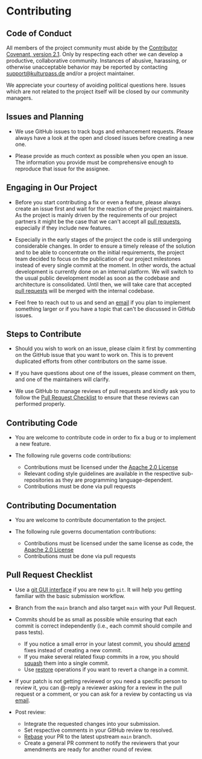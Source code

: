 # Contributing

## Code of Conduct

All members of the project community must abide by the [Contributor Covenant, version 2.1](CODE_OF_CONDUCT.md). Only by respecting each other we can develop a productive, collaborative community. Instances of abusive, harassing, or otherwise unacceptable behavior may be reported by contacting [support@kulturpass.de](mailto:support@kulturpass.de) and/or a project maintainer.

We appreciate your courtesy of avoiding political questions here. Issues which are not related to the project itself will be closed by our community managers.

## Issues and Planning

* We use GitHub issues to track bugs and enhancement requests. Please always have a look at the open and closed issues before creating a new one.

* Please provide as much context as possible when you open an issue. The information you provide must be comprehensive enough to reproduce that issue for the assignee.

## Engaging in Our Project

* Before you start contributing a fix or even a feature, please always create an issue first and wait for the reaction of the project maintainers. As the project is mainly driven by the requirements of our project partners it might be the case that we can't accept all [pull requests](#pull-request-checklist), especially if they include new features.

* Especially in the early stages of the project the code is still undergoing considerable changes. In order to ensure a timely release of the solution and to be able to concentrate on the initial requirements, the project team decided to focus on the publication of our project milestones instead of every single commit at the moment. In other words, the actual development is currently done on an internal platform. We will switch to the usual public development model as soon as the codebase and architecture is consolidated. Until then, we will take care that accepted [pull requests](#pull-request-checklist) will be merged with the internal codebase.

* Feel free to reach out to us and send an [email](support@kulturpass.de) if you plan to implement something larger or if you have a topic that can't be discussed in GitHub issues.

## Steps to Contribute

* Should you wish to work on an issue, please claim it first by commenting on the GitHub issue that you want to work on. This is to prevent duplicated efforts from other contributors on the same issue.

* If you have questions about one of the issues, please comment on them, and one of the maintainers will clarify.

* We use GitHub to manage reviews of pull requests and kindly ask you to follow the [Pull Request Checklist](#pull-request-checklist) to ensure that these reviews can performed properly.

## Contributing Code

* You are welcome to contribute code in order to fix a bug or to implement a new feature.

* The following rule governs code contributions:
  * Contributions must be licensed under the [Apache 2.0 License](LICENSE)
  * Relevant coding style guidelines are available in the respective sub-repositories as they are programming language-dependent.
  * Contributions must be done via pull requests

## Contributing Documentation

* You are welcome to contribute documentation to the project.

* The following rule governs documentation contributions:
  * Contributions must be licensed under the same license as code, the [Apache 2.0 License](LICENSE)
  * Contributions must be done via pull requests

## Pull Request Checklist

* Use a [git GUI interface](https://git-scm.com/downloads/guis/) if you are new to `git`. It will help you getting familiar with the basic submission workflow.

* Branch from the `main` branch and also target `main` with your Pull Request.

* Commits should be as small as possible while ensuring that each commit is correct independently (i.e., each commit should compile and pass tests).
  * If you notice a small error in your latest commit, you should [amend](https://git-scm.com/book/en/v2/Git-Tools-Rewriting-History) fixes instead of creating a new commit.
  * If you make several related fixup commits in a row, you should [squash](https://git-scm.com/book/en/v2/Git-Tools-Rewriting-History) them into a single commit.
  * Use [restore](https://git-scm.com/book/en/v2/Git-Basics-Undoing-Things) operations if you want to revert a change in a commit.

* If your patch is not getting reviewed or you need a specific person to review it, you can @-reply a reviewer asking for a review in the pull request or a comment, or you can ask for a review by contacting us via [email](mailto:support@kulturpass.de).

* Post review:
  * Integrate the requested changes into your submission.
  * Set respective comments in your GitHub review to resolved.
  * [Rebase](https://git-scm.com/book/en/v2/Git-Branching-Rebasing) your PR to the latest upstream `main` branch.
  * Create a general PR comment to notify the reviewers that your amendments are ready for another round of review.
